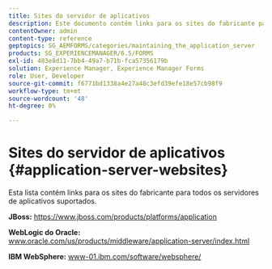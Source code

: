 ```yaml
---
title: Sites do servidor de aplicativos
description: Este documento contém links para os sites do fabricante para todos os servidores de aplicativos compatíveis.
contentOwner: admin
content-type: reference
geptopics: SG_AEMFORMS/categories/maintaining_the_application_server
products: SG_EXPERIENCEMANAGER/6.5/FORMS
exl-id: 483e8d11-7bb4-49a7-b71b-fca57356179b
solution: Experience Manager, Experience Manager Forms
role: User, Developer
source-git-commit: f6771bd1338a4e27a48c3efd39efe18e57cb98f9
workflow-type: tm+mt
source-wordcount: '48'
ht-degree: 0%

---
```


# Sites do servidor de aplicativos {#application-server-websites}

Esta lista contém links para os sites do fabricante para todos os servidores de aplicativos suportados.

**JBoss:** https://www.jboss.com/products/platforms/application

**WebLogic do Oracle:** www.oracle.com/us/products/middleware/application-server/index.html

**IBM WebSphere:** www-01.ibm.com/software/websphere/
